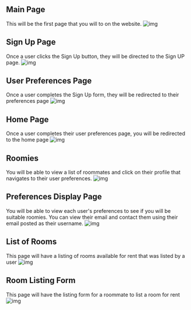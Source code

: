 ## Main Page

This will be the first page that you will to on the website.
![img](/image/mainpageGHI.png)

## Sign Up Page

Once a user clicks the Sign Up button, they will be directed to the Sign UP page.
![img](image/signupGHI.png)

## User Preferences Page

Once a user completes the Sign Up form, they will be redirected to their preferences page
![img](image/userprefsGHI.png)

## Home Page

Once a user completes their user preferences page, you will be redirected to the home page
![img](image/homepage.png)

## Roomies

You will be able to view a list of roommates and click on their profile that navigates to their user preferences.
![img](image/roomieslistGHI.png)


## Preferences Display Page
You will be able to view each user's preferences to see if you will be suitable roomies. You can view their email and contact them using their email posted as their username.
![img](image/userpredisplayGHI.png)

## List of Rooms

This page will have a listing of rooms available for rent that was listed by a user
![img](image/listofroomsGHI.png)

## Room Listing Form

This page will have the listing form for a roommate to list a room for rent
![img](image/roomlistingformGHI.png)
